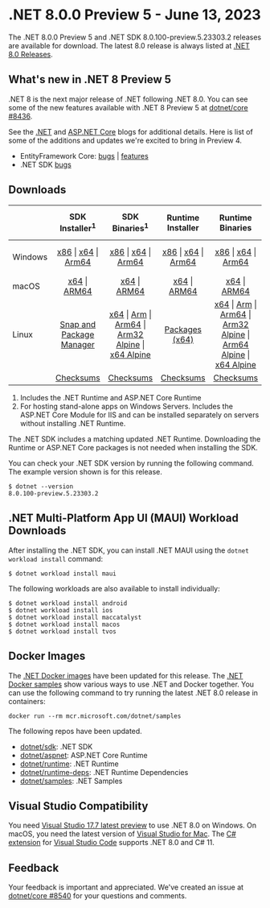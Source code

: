 # .NET 8.0.0 Preview 5 - June 13, 2023

The .NET 8.0.0 Preview 5 and .NET SDK 8.0.100-preview.5.23303.2 releases are available for download. The latest 8.0 release is always listed at [.NET 8.0 Releases](../README.md).

## What's new in .NET 8 Preview 5

.NET 8 is the next major release of .NET following .NET 8.0. You can see some of the new features available with .NET 8 Preview 5 at [dotnet/core #8436](https://github.com/dotnet/core/issues/8436).

See the [.NET][dotnet-blog] and [ASP.NET Core][aspnet-blog] blogs for additional details.
Here is list of some of the additions and updates we're excited to bring in Preview 4.

* EntityFramework Core: [bugs][ef_bugs] | [features][ef_features]
* .NET SDK [bugs][sdk_bugs]

## Downloads

|           | SDK Installer<sup>1</sup>                        | SDK Binaries<sup>1</sup>                 | Runtime Installer                                        | Runtime Binaries                                 | ASP.NET Core Runtime           |Windows Desktop Runtime          |
| --------- | :------------------------------------------:     | :----------------------:                 | :---------------------------:                            | :-------------------------:                      | :-----------------:            | :-----------------:            |
| Windows   | [x86][dotnet-sdk-win-x86.exe] \| [x64][dotnet-sdk-win-x64.exe] \| [Arm64][dotnet-sdk-win-arm64.exe] | [x86][dotnet-sdk-win-x86.zip] \| [x64][dotnet-sdk-win-x64.zip] \|  [Arm64][dotnet-sdk-win-arm64.zip] | [x86][dotnet-runtime-win-x86.exe] \| [x64][dotnet-runtime-win-x64.exe] \| [Arm64][dotnet-runtime-win-arm64.exe] | [x86][dotnet-runtime-win-x86.zip] \| [x64][dotnet-runtime-win-x64.zip] \| [Arm64][dotnet-runtime-win-arm64.zip] | [x86][aspnetcore-runtime-win-x86.exe] \| [x64][aspnetcore-runtime-win-x64.exe] \|<br/> [Hosting Bundle][dotnet-hosting-win.exe]<sup>2</sup> | [x86][windowsdesktop-runtime-win-x86.exe] \| [x64][windowsdesktop-runtime-win-x64.exe] \| [Arm64][windowsdesktop-runtime-win-arm64.exe] |
| macOS     | [x64][dotnet-sdk-osx-x64.pkg] \| [ARM64][dotnet-sdk-osx-arm64.pkg] | [x64][dotnet-sdk-osx-x64.tar.gz] \| [ARM64][dotnet-sdk-osx-arm64.tar.gz]  | [x64][dotnet-runtime-osx-x64.pkg] \| [ARM64][dotnet-runtime-osx-arm64.pkg] | [x64][dotnet-runtime-osx-x64.tar.gz] \| [ARM64][dotnet-runtime-osx-arm64.tar.gz]| [x64][aspnetcore-runtime-osx-x64.tar.gz] \| [ARM64][aspnetcore-runtime-osx-arm64.tar.gz] | - |<sup>1</sup>
| Linux     |  [Snap and Package Manager](../install-linux.md)  | [x64][dotnet-sdk-linux-x64.tar.gz] \| [Arm][dotnet-sdk-linux-arm.tar.gz]  \| [Arm64][dotnet-sdk-linux-arm64.tar.gz] \| [Arm32 Alpine][dotnet-sdk-linux-musl-arm.tar.gz]  \| [x64 Alpine][dotnet-sdk-linux-musl-x64.tar.gz] | [Packages (x64)][linux-packages] | [x64][dotnet-runtime-linux-x64.tar.gz] \| [Arm][dotnet-runtime-linux-arm.tar.gz] \| [Arm64][dotnet-runtime-linux-arm64.tar.gz] \| [Arm32 Alpine][dotnet-runtime-linux-musl-arm.tar.gz] \| [Arm64 Alpine][dotnet-runtime-linux-musl-arm64.tar.gz] \| [x64 Alpine][dotnet-runtime-linux-musl-x64.tar.gz]  | [x64][aspnetcore-runtime-linux-x64.tar.gz]<sup>1</sup>  \| [Arm][aspnetcore-runtime-linux-arm.tar.gz]<sup>1</sup> \| [Arm64][aspnetcore-runtime-linux-arm64.tar.gz]<sup>1</sup> \| [x64 Alpine][aspnetcore-runtime-linux-musl-x64.tar.gz] | - | <sup>1</sup> |
|  | [Checksums][checksums-sdk]                             | [Checksums][checksums-sdk]                                      | [Checksums][checksums-runtime]                             | [Checksums][checksums-runtime]  | [Checksums][checksums-runtime]  | [Checksums][checksums-runtime]


1. Includes the .NET Runtime and ASP.NET Core Runtime
2. For hosting stand-alone apps on Windows Servers. Includes the ASP.NET Core Module for IIS and can be installed separately on servers without installing .NET Runtime.


The .NET SDK includes a matching updated .NET Runtime. Downloading the Runtime or ASP.NET Core packages is not needed when installing the SDK.

You can check your .NET SDK version by running the following command. The example version shown is for this release.

```console
$ dotnet --version
8.0.100-preview.5.23303.2
```

## .NET Multi-Platform App UI (MAUI) Workload Downloads

 After installing the .NET SDK, you can install .NET MAUI using the `dotnet workload install` command:

 ```console
 $ dotnet workload install maui
 ```

 The following workloads are also available to install individually:

 ```console
 $ dotnet workload install android
 $ dotnet workload install ios
 $ dotnet workload install maccatalyst
 $ dotnet workload install macos
 $ dotnet workload install tvos
 ```

## Docker Images

The [.NET Docker images](https://hub.docker.com/_/microsoft-dotnet) have been updated for this release. The [.NET Docker samples](https://github.com/dotnet/dotnet-docker/blob/main/samples/README.md) show various ways to use .NET and Docker together. You can use the following command to try running the latest .NET 8.0 release in containers:

```console
docker run --rm mcr.microsoft.com/dotnet/samples
```

The following repos have been updated.

* [dotnet/sdk](https://hub.docker.com/_/microsoft-dotnet-sdk/): .NET SDK
* [dotnet/aspnet](https://hub.docker.com/_/microsoft-dotnet-aspnet/): ASP.NET Core Runtime
* [dotnet/runtime](https://hub.docker.com/_/microsoft-dotnet-runtime/): .NET Runtime
* [dotnet/runtime-deps](https://hub.docker.com/_/microsoft-dotnet-runtime-deps/): .NET Runtime Dependencies
* [dotnet/samples](https://hub.docker.com/_/microsoft-dotnet-samples/): .NET Samples

## Visual Studio Compatibility

You need [Visual Studio 17.7 latest preview](https://visualstudio.microsoft.com) to use .NET 8.0 on Windows. On macOS, you need the latest version of [Visual Studio for Mac](https://visualstudio.microsoft.com/vs/mac/). The [C# extension](https://code.visualstudio.com/docs/languages/dotnet) for [Visual Studio Code](https://code.visualstudio.com/) supports .NET 8.0 and C# 11.


## Feedback

Your feedback is important and appreciated. We've created an issue at [dotnet/core #8540](https://github.com/dotnet/core/issues/8540) for your questions and comments.

[blob-runtime]: https://dotnetcli.blob.core.windows.net/dotnet/Runtime/
[blob-sdk]: https://dotnetcli.blob.core.windows.net/dotnet/Sdk/
[release-notes]: https://github.com/dotnet/core/blob/main/release-notes/8.0/preview/8.0.0-preview.5.md

[checksums-runtime]: https://dotnetcli.blob.core.windows.net/dotnet/checksums/8.0.0-preview.5-sha.txt
[checksums-sdk]: https://dotnetcli.blob.core.windows.net/dotnet/checksums/8.0.0-preview.5-sha.txt

[linux-install]: https://learn.microsoft.com/dotnet/core/install/linux
[linux-setup]: https://github.com/dotnet/core/blob/main/Documentation/linux-setup.md

[dotnet-blog]:  https://devblogs.microsoft.com/dotnet/announcing-dotnet-8-preview-5
[aspnet-blog]: https://devblogs.microsoft.com/dotnet/asp-net-core-updates-in-dotnet-8-preview-5/
[ef-blog]: https://devblogs.microsoft.com/dotnet/announcing-ef8-preview-5/
[ef_bugs]: https://github.com/dotnet/efcore/issues?q=is%3Aissue+milestone%3A8.0.0-preview5+is%3Aclosed+label%3Atype-bug
[ef_features]: https://github.com/dotnet/efcore/issues?q=is%3Aissue+milestone%3A8.0.0-preview5+is%3Aclosed+label%3Atype-enhancement

[aspnet_bugs]: https://github.com/aspnet/AspNetCore/issues?q=is%3Aissue+milestone%3A8.0.0-preview5+label%3ADone+label%3Abug
[aspnet_features]: https://github.com/aspnet/AspNetCore/issues?q=is%3Aissue+milestone%3A8.0.0-preview5+label%3ADone+label%3Aenhancement
[runtime_bugs]: https://github.com/dotnet/runtime/issues?utf8=%E2%9C%93&q=is%3Aissue+milestone%3A8.0+label%3Abug+
[runtime_features]: https://github.com/dotnet/runtime/issues?q=is%3Aissue+milestone%3A8.0+label%3Aenhancement

[sdk_bugs]: https://github.com/dotnet/sdk/issues?q=is%3Aissue+is%3Aclosed+milestone%3A8.0.1xx
[linux-packages]: ../install-linux.md

[//]: # ( Runtime 8.0.0-preview.5.23280.8)
[dotnet-runtime-linux-arm.tar.gz]: https://download.visualstudio.microsoft.com/download/pr/0c3d9bdf-f42f-46f4-9d3d-b3b3b49567b5/5a1de67d7d5b0406413c52efe704dd56/dotnet-runtime-8.0.0-preview.5.23280.8-linux-arm.tar.gz
[dotnet-runtime-linux-arm64.tar.gz]: https://download.visualstudio.microsoft.com/download/pr/c5c38c9e-775f-48e1-93db-bdeaccf15876/be5113d9c28eaa96d6317bc6e38e9528/dotnet-runtime-8.0.0-preview.5.23280.8-linux-arm64.tar.gz
[dotnet-runtime-linux-musl-arm.tar.gz]: https://download.visualstudio.microsoft.com/download/pr/e428e4f4-4988-4b4f-bb08-433df7e50846/839d462461759ebdb2c0a7bd4e22b9f6/dotnet-runtime-8.0.0-preview.5.23280.8-linux-musl-arm.tar.gz
[dotnet-runtime-linux-musl-arm64.tar.gz]: https://download.visualstudio.microsoft.com/download/pr/a2d69149-41c1-4d72-babf-2bdfa7815a0e/1923f497b0c39ba3127f441c3b03f0f7/dotnet-runtime-8.0.0-preview.5.23280.8-linux-musl-arm64.tar.gz
[dotnet-runtime-linux-musl-x64.tar.gz]: https://download.visualstudio.microsoft.com/download/pr/6ab45a91-0f20-4cac-8058-69e10784efd3/afb56e427a9edadcbb1f4439c749a3f0/dotnet-runtime-8.0.0-preview.5.23280.8-linux-musl-x64.tar.gz
[dotnet-runtime-linux-x64.tar.gz]: https://download.visualstudio.microsoft.com/download/pr/bbdc7ec0-d87e-4b6b-bb3f-9dbe5db3078e/6cda9733bbedf8f4fb9e18829e301051/dotnet-runtime-8.0.0-preview.5.23280.8-linux-x64.tar.gz
[dotnet-runtime-osx-arm64.pkg]: https://download.visualstudio.microsoft.com/download/pr/99c39037-df94-4eb1-b76c-0112bdc08c3e/7b842415a04b9a86c2f84d97e694dccc/dotnet-runtime-8.0.0-preview.5.23280.8-osx-arm64.pkg
[dotnet-runtime-osx-arm64.tar.gz]: https://download.visualstudio.microsoft.com/download/pr/620a82a4-38d2-4967-9076-388de70cefaa/9ae3a2b33a9df5b312861995b0bcb08b/dotnet-runtime-8.0.0-preview.5.23280.8-osx-arm64.tar.gz
[dotnet-runtime-osx-x64.pkg]: https://download.visualstudio.microsoft.com/download/pr/1bb1ad11-9477-490b-b85c-171525ca2fbb/b8afd518f97e57839d938376f4087a87/dotnet-runtime-8.0.0-preview.5.23280.8-osx-x64.pkg
[dotnet-runtime-osx-x64.tar.gz]: https://download.visualstudio.microsoft.com/download/pr/07613650-5f43-4792-b975-10fb0dd512b6/966e29340d90ab182f7e73925cf46d28/dotnet-runtime-8.0.0-preview.5.23280.8-osx-x64.tar.gz
[dotnet-runtime-win-arm64.exe]: https://download.visualstudio.microsoft.com/download/pr/71c58504-c892-4c30-aece-3e04130f0f5a/e9f5990fedb249bb54777540c49e029f/dotnet-runtime-8.0.0-preview.5.23280.8-win-arm64.exe
[dotnet-runtime-win-arm64.zip]: https://download.visualstudio.microsoft.com/download/pr/af0e69c0-6c0a-401e-acf5-7bb4a016bee8/b4603d0632ea48ba601394bc47e9ffae/dotnet-runtime-8.0.0-preview.5.23280.8-win-arm64.zip
[dotnet-runtime-win-x64.exe]: https://download.visualstudio.microsoft.com/download/pr/ad867ebb-826e-4c6c-b46c-c55b343a3a60/f81f668a1f0d0cb4e877d1317a37d254/dotnet-runtime-8.0.0-preview.5.23280.8-win-x64.exe
[dotnet-runtime-win-x64.zip]: https://download.visualstudio.microsoft.com/download/pr/137e9b39-5c16-4642-8509-0b7625139dd2/c423f3e9f58c5ec80f48da2a6c2fd9bf/dotnet-runtime-8.0.0-preview.5.23280.8-win-x64.zip
[dotnet-runtime-win-x86.exe]: https://download.visualstudio.microsoft.com/download/pr/c4598208-aa91-4187-a1cd-c8e750222fa3/756c4adae106e0879d7d361c829f487d/dotnet-runtime-8.0.0-preview.5.23280.8-win-x86.exe
[dotnet-runtime-win-x86.zip]: https://download.visualstudio.microsoft.com/download/pr/1bffab93-bd84-4b34-82eb-b74c86038d3b/2b307135839ec33ce1b38ceabb460f9d/dotnet-runtime-8.0.0-preview.5.23280.8-win-x86.zip

[//]: # ( WindowsDesktop 8.0.0-preview.5.23302.2)
[windowsdesktop-runtime-win-arm64.exe]: https://download.visualstudio.microsoft.com/download/pr/a77682fc-fabc-4eb9-addd-73362dba271b/676d862e408154eec62a09103c317f76/windowsdesktop-runtime-8.0.0-preview.5.23302.2-win-arm64.exe
[windowsdesktop-runtime-win-arm64.zip]: https://download.visualstudio.microsoft.com/download/pr/fe3d1721-b4f2-4b66-af26-f31447e2af6f/1053643c75356624c21cb72120640e4b/windowsdesktop-runtime-8.0.0-preview.5.23302.2-win-arm64.zip
[windowsdesktop-runtime-win-x64.exe]: https://download.visualstudio.microsoft.com/download/pr/871d915f-d6f0-4131-854c-685d24326f88/9a97e552e882ae429f3b0f5812975802/windowsdesktop-runtime-8.0.0-preview.5.23302.2-win-x64.exe
[windowsdesktop-runtime-win-x64.zip]: https://download.visualstudio.microsoft.com/download/pr/5f69625b-2769-4204-bbd3-bc5c944d95e0/c059b6fbc67f5b2c91d980af96dac8fb/windowsdesktop-runtime-8.0.0-preview.5.23302.2-win-x64.zip
[windowsdesktop-runtime-win-x86.exe]: https://download.visualstudio.microsoft.com/download/pr/c43810a9-4267-48f3-972e-6ad774ce9426/c42da63f7ea2a9ea2c71b79c1fb62da7/windowsdesktop-runtime-8.0.0-preview.5.23302.2-win-x86.exe
[windowsdesktop-runtime-win-x86.zip]: https://download.visualstudio.microsoft.com/download/pr/e491f888-b63c-48b2-ad78-5145172e1f8f/6d26aab4ab62148b37c70b1b73959b14/windowsdesktop-runtime-8.0.0-preview.5.23302.2-win-x86.zip

[//]: # ( ASP 8.0.0-preview.5.23302.2)
[aspnetcore-runtime-linux-arm.tar.gz]: https://download.visualstudio.microsoft.com/download/pr/7b3651c6-33a2-40f8-a99e-95a173361054/60a8be42f8fe2171c4ad6015304eacfa/aspnetcore-runtime-8.0.0-preview.5.23302.2-linux-arm.tar.gz
[aspnetcore-runtime-linux-arm64.tar.gz]: https://download.visualstudio.microsoft.com/download/pr/3a1b9bf4-f6b5-47ed-b325-38e31af9f60d/dfa9cbb848ab710dc162b5cff1f26f2d/aspnetcore-runtime-8.0.0-preview.5.23302.2-linux-arm64.tar.gz
[aspnetcore-runtime-linux-musl-arm.tar.gz]: https://download.visualstudio.microsoft.com/download/pr/05cb5500-de4c-47f3-a1aa-97207d0a4ec8/a9bdb6a6a0ff97b5ed84ac28c1f058c9/aspnetcore-runtime-8.0.0-preview.5.23302.2-linux-musl-arm.tar.gz
[aspnetcore-runtime-linux-musl-arm64.tar.gz]: https://download.visualstudio.microsoft.com/download/pr/3a96363b-962d-4d94-bdd4-d91afba8bbd7/7d5e78824c7b48f6fdfee50e5bb45488/aspnetcore-runtime-8.0.0-preview.5.23302.2-linux-musl-arm64.tar.gz
[aspnetcore-runtime-linux-musl-x64.tar.gz]: https://download.visualstudio.microsoft.com/download/pr/64370422-8f61-4946-8660-b57493eeaa13/8e6cc1fee3bbcb037a6b819ef80f20bc/aspnetcore-runtime-8.0.0-preview.5.23302.2-linux-musl-x64.tar.gz
[aspnetcore-runtime-linux-x64.tar.gz]: https://download.visualstudio.microsoft.com/download/pr/b95d1c31-20bb-43ad-a6e3-7d14e955f759/003b3b17dbbc72ac8ee66c54aef85c04/aspnetcore-runtime-8.0.0-preview.5.23302.2-linux-x64.tar.gz
[aspnetcore-runtime-osx-arm64.tar.gz]: https://download.visualstudio.microsoft.com/download/pr/e1fe9f3b-448e-4ed8-85f1-9ab58c51438d/823051b4bdaff6e19c7b78bfbaa1101f/aspnetcore-runtime-8.0.0-preview.5.23302.2-osx-arm64.tar.gz
[aspnetcore-runtime-osx-x64.tar.gz]: https://download.visualstudio.microsoft.com/download/pr/c588c5f1-58e5-4cfe-b1a7-622458123783/42b3f9e884a7e995da49ad847ee8ffe6/aspnetcore-runtime-8.0.0-preview.5.23302.2-osx-x64.tar.gz
[aspnetcore-runtime-win-arm64.zip]: https://download.visualstudio.microsoft.com/download/pr/544f5525-7076-4e10-8e70-f4662021b0af/8e18ace519b2e3de79453a235f5063fd/aspnetcore-runtime-8.0.0-preview.5.23302.2-win-arm64.zip
[aspnetcore-runtime-win-x64.exe]: https://download.visualstudio.microsoft.com/download/pr/3bbcb2f1-6014-4b77-ad6d-b5177ed475fd/21a0cd10a245696ec8269a09b1699f62/aspnetcore-runtime-8.0.0-preview.5.23302.2-win-x64.exe
[aspnetcore-runtime-win-x64.zip]: https://download.visualstudio.microsoft.com/download/pr/b23ae2b0-dc75-4581-857d-282a64e618d8/1385d6687bbce010f16d508df432075a/aspnetcore-runtime-8.0.0-preview.5.23302.2-win-x64.zip
[aspnetcore-runtime-win-x86.exe]: https://download.visualstudio.microsoft.com/download/pr/03e90d57-b66c-4060-ad91-0a2dd14323bf/59025c40561bfcc6fdd20a4d01045555/aspnetcore-runtime-8.0.0-preview.5.23302.2-win-x86.exe
[aspnetcore-runtime-win-x86.zip]: https://download.visualstudio.microsoft.com/download/pr/41e6ba94-2967-46bb-89fe-74158c86828f/952b86cc1b5253c1a8aa3f4c84fb580d/aspnetcore-runtime-8.0.0-preview.5.23302.2-win-x86.zip
[dotnet-hosting-win.exe]: https://download.visualstudio.microsoft.com/download/pr/661388ec-0bcf-4331-8f0f-e0d183443d49/a8ba9626853c6c1f078ce10210df9640/dotnet-hosting-8.0.0-preview.5.23302.2-win.exe

[//]: # ( SDK 8.0.100-preview.5.23303.2)
[dotnet-sdk-linux-arm.tar.gz]: https://download.visualstudio.microsoft.com/download/pr/bec1bcaf-802f-4337-99ea-dc775f4db430/d6c60f6694b77394cd75d2a2f6ecab7c/dotnet-sdk-8.0.100-preview.5.23303.2-linux-arm.tar.gz
[dotnet-sdk-linux-arm64.tar.gz]: https://download.visualstudio.microsoft.com/download/pr/93db1aea-6913-4cdc-8129-23e3e3de8dd1/4a942a2fbbb6ca6667c01ec414096ee0/dotnet-sdk-8.0.100-preview.5.23303.2-linux-arm64.tar.gz
[dotnet-sdk-linux-musl-arm.tar.gz]: https://download.visualstudio.microsoft.com/download/pr/ae43e51f-116a-4935-9d43-f2860e15d9f0/826dfb83f19526df16cd620b9b5188b9/dotnet-sdk-8.0.100-preview.5.23303.2-linux-musl-arm.tar.gz
[dotnet-sdk-linux-musl-arm64.tar.gz]: https://download.visualstudio.microsoft.com/download/pr/99f25d86-1de8-4063-b592-cc7630a5b145/e3e0de280a743cea989be7a1872676c7/dotnet-sdk-8.0.100-preview.5.23303.2-linux-musl-arm64.tar.gz
[dotnet-sdk-linux-musl-x64.tar.gz]: https://download.visualstudio.microsoft.com/download/pr/3fe10d43-8a50-4f13-a44e-9e2de1434819/b2c804d8631b388aee85f968e38b302d/dotnet-sdk-8.0.100-preview.5.23303.2-linux-musl-x64.tar.gz
[dotnet-sdk-linux-x64.tar.gz]: https://download.visualstudio.microsoft.com/download/pr/07b027f8-4ef8-48cb-becc-132652c625bb/441ef662adfe931013745df24d53b26d/dotnet-sdk-8.0.100-preview.5.23303.2-linux-x64.tar.gz
[dotnet-sdk-osx-arm64.pkg]: https://download.visualstudio.microsoft.com/download/pr/c4f8255b-c638-4977-a407-b5f8e666ca22/a55fa273c57a3f754f9a6bfdb7132e39/dotnet-sdk-8.0.100-preview.5.23303.2-osx-arm64.pkg
[dotnet-sdk-osx-arm64.tar.gz]: https://download.visualstudio.microsoft.com/download/pr/078ed12c-82d5-486c-85b2-5f4ed34ddf34/a314372565e2e62d8de3497118a41888/dotnet-sdk-8.0.100-preview.5.23303.2-osx-arm64.tar.gz
[dotnet-sdk-osx-x64.pkg]: https://download.visualstudio.microsoft.com/download/pr/32b6e063-c6c3-427c-a734-e8fcf368c2a9/2abc4575ecd422aae6bc2bfe8c569be4/dotnet-sdk-8.0.100-preview.5.23303.2-osx-x64.pkg
[dotnet-sdk-osx-x64.tar.gz]: https://download.visualstudio.microsoft.com/download/pr/47115ea7-dffc-436d-a0ac-e7445a932d12/b59ac26284ffa2162139c21052feaed9/dotnet-sdk-8.0.100-preview.5.23303.2-osx-x64.tar.gz
[dotnet-sdk-win-arm64.exe]: https://download.visualstudio.microsoft.com/download/pr/0b9ae556-f7cf-41c5-82b2-a5ade109030b/2e832a1fdcfc91b193be445f092a54a0/dotnet-sdk-8.0.100-preview.5.23303.2-win-arm64.exe
[dotnet-sdk-win-arm64.zip]: https://download.visualstudio.microsoft.com/download/pr/d8b5e3c6-eda5-437e-9747-e43db9f13887/9e4dbab66957af062745f0da5b10ff51/dotnet-sdk-8.0.100-preview.5.23303.2-win-arm64.zip
[dotnet-sdk-win-x64.exe]: https://download.visualstudio.microsoft.com/download/pr/f284354a-f415-4630-ae2c-73ede1998d21/0ba6c31a896243bec8731c8b57ccca1b/dotnet-sdk-8.0.100-preview.5.23303.2-win-x64.exe
[dotnet-sdk-win-x64.zip]: https://download.visualstudio.microsoft.com/download/pr/4b6a9fcd-66d0-4e6d-9841-a14a0282c00d/5d27168e3323fcd82939859ccbc3f2f2/dotnet-sdk-8.0.100-preview.5.23303.2-win-x64.zip
[dotnet-sdk-win-x86.exe]: https://download.visualstudio.microsoft.com/download/pr/9726b5ef-0ac7-41cc-95c5-c4b3b7876f0b/4b6a76f42401a0aa17a54a2200b1647f/dotnet-sdk-8.0.100-preview.5.23303.2-win-x86.exe
[dotnet-sdk-win-x86.zip]: https://download.visualstudio.microsoft.com/download/pr/bb2b82e3-02e7-4060-92ea-44a0c0ad118a/6b7d39bbbdbae34d787736165acf6d21/dotnet-sdk-8.0.100-preview.5.23303.2-win-x86.zip
